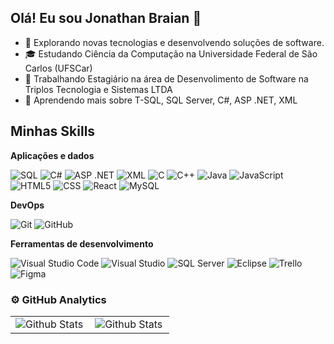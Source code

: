 ## Olá! Eu sou Jonathan Braian 👋

- 🤔 Explorando novas tecnologias e desenvolvendo soluções de software.
- 🎓 Estudando Ciência da Computação na Universidade Federal de São Carlos (UFSCar)
- 💼 Trabalhando Estagiário na área de Desenvolimento de Software na Triplos Tecnologia e Sistemas LTDA
- 🌱 Aprendendo mais sobre T-SQL, SQL Server, C#, ASP .NET, XML

## Minhas Skills

**Aplicações e dados**

![SQL](https://img.shields.io/badge/-SQL-333333?style=flat&logo=sql&logoColor=00599C)
![C#](https://img.shields.io/badge/-C%23-333333?style=flat&logo=c-sharp&logoColor=00599C)
![ASP .NET](https://img.shields.io/badge/.NET-333333?style=flat&logo=.net&logoColor=white)
![XML](https://img.shields.io/badge/-XML-333333?style=flat&logo=xml&logoColor=00599C)
![C](https://img.shields.io/badge/C-333333?style=flat&logo=C&logoColor=00599C)
![C++](https://img.shields.io/badge/-C++-333333?style=flat&logo=C%2B%2B&logoColor=00599C)
![Java](https://img.shields.io/badge/-Java-333333?style=flat&logo=Java&logoColor=007396)
![JavaScript](https://img.shields.io/badge/-JavaScript-333333?style=flat&logo=javascript)
![HTML5](https://img.shields.io/badge/-HTML5-333333?style=flat&logo=HTML5)
![CSS](https://img.shields.io/badge/-CSS-333333?style=flat&logo=CSS3&logoColor=1572B6)
![React](https://img.shields.io/badge/-React-333333?style=flat&logo=react)
![MySQL](https://img.shields.io/badge/-MySQL-333333?style=flat&logo=mysql)

**DevOps**

![Git](https://img.shields.io/badge/-Git-333333?style=flat&logo=git)
![GitHub](https://img.shields.io/badge/-GitHub-333333?style=flat&logo=github)

**Ferramentas de desenvolvimento**

![Visual Studio Code](https://img.shields.io/badge/-Visual%20Studio%20Code-333333?style=flat&logo=visual-studio-code&logoColor=007ACC)
![Visual Studio](https://img.shields.io/badge/-Visual%20Studio-333333?style=flat&logo=visual-studio&logoColor=007ACC)
![SQL Server](https://img.shields.io/badge/-SQL%20Server-333333?style=flat&logo=sql-server&logoColor=007ACC)
![Eclipse](https://img.shields.io/badge/-Eclipse-333333?style=flat&logo=eclipse-ide&logoColor=2C2255)
![Trello](https://img.shields.io/badge/-Trello-333333?style=flat&logo=trello&logoColor=007ACC)
![Figma](https://img.shields.io/badge/-Figma-333333?style=flat&logo=figma&logoColor=007ACC)

### ⚙️ GitHub Analytics

<table>
  <tr>
    <td>
      <img
        align="left"
        src="https://github-readme-stats.vercel.app/api?username=jonathanbdias&theme=dark&hide_border=false&include_all_commits=true"
        alt="Github Stats"
      />
    </td>
    <td>
      <img
        align="left"
        src="https://github-readme-stats.vercel.app/api/top-langs/?username=jonathanbdias&layout=compact"
        alt="Github Stats"
      />
    </td>
  </tr>
</table>
